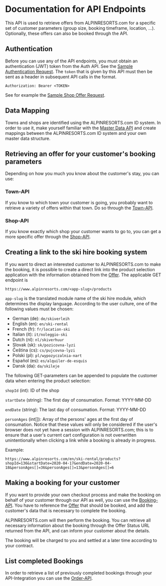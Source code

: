# Documentation for API Endpoints

This API is used to retrieve offers from ALPINRESORTS.com for a specific set of customer parameters (group size, booking 
timeframe, location, ...). Optionally, these offers can also be booked through the API.

## Authentication

Before you can use any of the API endpoints, you must obtain an authentication (JWT) token from the Auth API. 
See the [Sample Authentication Request](demo-requests/auth.http). 
The `token` that is given by this API must then be sent as a header in subsequent API calls in the format.

`Authorization: Bearer <TOKEN>`

See for example the [Sample Shop Offer Request](demo-requests/request-shop-api.http). 

## Data Mapping

Towns and shops are identified using the ALPINRESORTS.com ID system. In order to use it, make yourself familiar with 
the [Master Data API](master-data-api/README.md) and create mappings between the ALPINRESORTS.com ID system and your own 
master data structure.

## Retrieving an offer for your customer's booking parameters

Depending on how you much you know about the customer's stay, you can use:

### Town-API
If you know to which town your customer is going, you probably want to retrieve a variety of offers within that town.
Do so through the [Town-API](docs/Api/RequestTownApi.md).
 
### Shop-API
If you know exactly which shop your customer wants to go to, you can get a more specific offer through the
[Shop-API](docs/Api/RequestShopApi.md).

## Creating a link to the ski hire booking system

If you want to direct an interested customer to ALPINRESORTS.com to make the booking, it is possible to create a direct 
link into the product selection application with the information obtained from the [Offer](docs/Model/Offer.md). The 
applicable GET endpoint is

`https://www.alpinresorts.com/<app-slug>/products`

`app-slug` is the translated module name of the ski hire module, which
determines the display language. According to the user culture, one of
the following values must be chosen:

- German (de): `de/skiverleih`
- English (en): `en/ski-rental`
- French (fr): `fr/location-ski`
- Italian (it): `it/noleggio-ski`
- Dutch (nl): `nl/skiverhuur`
- Slovak (sk): `sk/pozicovna-lyzi`
- Čeština (cs): `cs/pujcovna-lyzi`
- Polski (pl): `pl/wypozyczalnia-nart`
- Español (es): `es/alquiler-de-esquis`
- Dansk (da): `da/skileje`

The following GET-parameters can be appended to populate the customer data when entering the product selection:

`shopId` (int): ID of the shop

`startDate` (string): The first day of consumation. Format: YYYY-MM-DD

`endDate` (string): The last day of consumation. Format: YYYY-MM-DD

`personAges` (int[]): Array of the persons' ages at the first day of consumation. Notice that these values will only be
considered if the user's browser does not yet have a session with ALPINRESORTS.com; this is to ensure that a user's 
current cart configuration is not overwritten unintentionally when clicking a link while a booking is already in progress. 

Example:

`https://www.alpinresorts.com/en/ski-rental/products?shopId=136&startDate=2020-04-17&endDate=2020-04-18&personAges[]=36&personAges[]=13&personAges[]=6`

## Making a booking for your customer

If you want to provide your own checkout process and make the booking on behalf of your customer through our API as well,
you can use the [Booking-API](docs/Api/BookingApi.md). You have to reference the [Offer](docs/Model/Offer.md) that should
be booked, and add the customer's data that is necessary to complete the booking. 

ALPINRESORTS.com will then perform the booking. You can retrieve all necessary information about the booking through the 
Offer Status URL returned from the API, and can inform your customer about the details. 

The booking will be charged to you and settled at a later time according to your contract.

## List completed Bookings

In order to retrieve a list of previously completed bookings through your API-Integration you can use the [Order-API](docs/Api/OrderApi.md).
